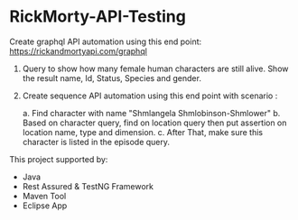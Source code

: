 # RickMorty-API-Testing
Create graphql API automation using this end point: https://rickandmortyapi.com/graphql

1. Query to show how many female human characters are still alive. Show the result name, Id, Status, Species and gender.
2. Create sequence API automation using this end point with scenario :
    
    a. Find character with name "Shmlangela Shmlobinson-Shmlower" 
	b. Based on character query, find on location query then put assertion on location name, type and dimension. 
	c. After That, make sure this character is listed in the episode query.
    
    
This project supported by:
- Java 
- Rest Assured & TestNG Framework
- Maven Tool
- Eclipse App
